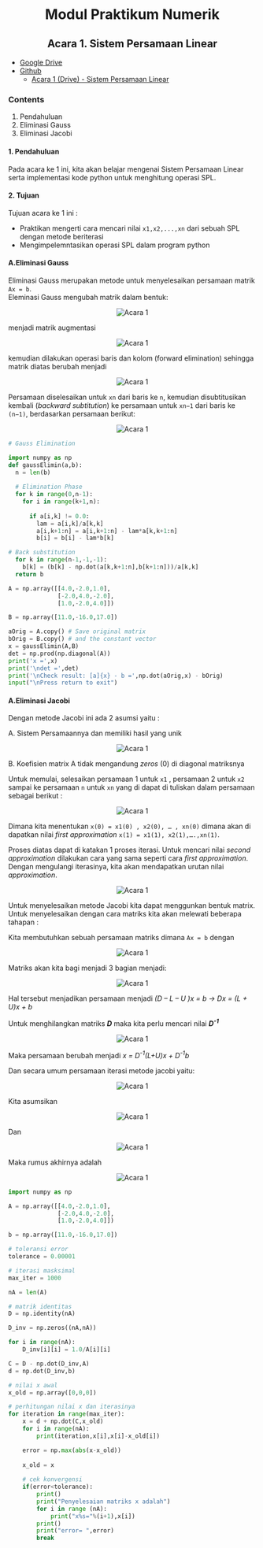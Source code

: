 <center> <h1> Modul Praktikum Numerik </h1> </center>
<center> <h2> Acara 1. Sistem Persamaan Linear </h2> </center>

* [Google Drive](https://drive.google.com/drive/folders/1uMaBNZ2VWBWpx080plEPaRVnLfh66UfH?usp=sharing)
* [Github](https://github.com/FajrulHQ/Prakt-Numerik)
    * [Acara 1 (Drive) - Sistem Persamaan Linear](https://drive.google.com/drive/u/0/folders/1183IOE2AyPF-gyQVuzTEYEBTQUtLgtzp)

### Contents

1. Pendahuluan
1. Eliminasi Gauss
1. Eliminasi Jacobi

#### 1. Pendahuluan
Pada acara ke 1 ini, kita akan belajar mengenai Sistem Persamaan Linear serta implementasi kode python untuk menghitung operasi SPL.

#### 2. Tujuan
Tujuan acara ke 1 ini :


* Praktikan mengerti cara mencari nilai `x1,x2,...,xn` dari sebuah SPL dengan metode beriterasi
* Mengimpelemntasikan operasi SPL dalam program python

#### A.Eliminasi Gauss
Eliminasi Gauss merupakan metode untuk menyelesaikan persamaan matrik `Ax = b`.<br> 
Eleminasi Gauss mengubah matrik dalam bentuk: <br>

<center>
    <img alt="Acara 1" src="https://github.com/FajrulHQ/pict/blob/main/Acara%201/01.png?raw=true">
</center>

menjadi matrik augmentasi

<center>
    <img alt="Acara 1" src="https://github.com/FajrulHQ/pict/blob/main/Acara%201/02.png?raw=true">
</center>

kemudian dilakukan operasi baris dan kolom (forward elimination) sehingga matrik diatas berubah menjadi

<center>
    <img alt="Acara 1" src="https://github.com/FajrulHQ/pict/blob/main/Acara%201/02-1.png?raw=true">
</center>

Persamaan diselesaikan untuk `xn` dari baris ke `n`, kemudian disubtitusikan kembali (_backward subtitution_) ke persamaan untuk `xn−1` dari baris ke `(n−1)`, berdasarkan persamaan berikut:

<center>
    <img alt="Acara 1" src="https://github.com/FajrulHQ/pict/blob/main/Acara%201/03.png?raw=true">
</center>

```python
# Gauss Elimination

import numpy as np
def gaussElimin(a,b):
  n = len(b)
  
  # Elimination Phase
  for k in range(0,n-1):
    for i in range(k+1,n):
       
      if a[i,k] != 0.0:
        lam = a[i,k]/a[k,k]
        a[i,k+1:n] = a[i,k+1:n] - lam*a[k,k+1:n]
        b[i] = b[i] - lam*b[k]

# Back substitution
  for k in range(n-1,-1,-1):
    b[k] = (b[k] - np.dot(a[k,k+1:n],b[k+1:n]))/a[k,k]
  return b

A = np.array([[4.0,-2.0,1.0],
              [-2.0,4.0,-2.0],
              [1.0,-2.0,4.0]])

B = np.array([11.0,-16.0,17.0])

aOrig = A.copy() # Save original matrix
bOrig = B.copy() # and the constant vector
x = gaussElimin(A,B)
det = np.prod(np.diagonal(A))
print('x =',x)
print('\ndet =',det)
print('\nCheck result: [a]{x} - b =',np.dot(aOrig,x) - bOrig)
input("\nPress return to exit")
```

#### A.Eliminasi Jacobi
Dengan metode Jacobi ini ada 2 asumsi yaitu : <br>

A. Sistem Persamaannya dan memiliki hasil yang unik

<center>
    <img alt="Acara 1" src="https://github.com/FajrulHQ/pict/blob/main/Acara%201/04.png?raw=true">
</center>

B.	Koefisien matrix A tidak mengandung _zeros_ (0) di diagonal matriksnya 

Untuk memulai, selesaikan persamaan 1 untuk `x1` , persamaan 2 untuk `x2` sampai ke persamaan `n` untuk `xn` yang di dapat di tuliskan dalam persamaan sebagai berikut : 

<center>
    <img alt="Acara 1" src="https://github.com/FajrulHQ/pict/blob/main/Acara%201/05.png?raw=true">
</center>

Dimana kita menentukan `x(0) = x1(0) , x2(0), … , xn(0)` dimana akan di dapatkan nilai _first approximation_ `x(1) = x1(1), x2(1),….,xn(1)`. 

Proses diatas dapat di katakan 1 proses iterasi. Untuk mencari nilai _second approximation_ dilakukan cara yang sama seperti cara _first approximation_. Dengan mengulangi iterasinya, kita akan mendapatkan urutan nilai _approximation_.

<center>
    <img alt="Acara 1" src="https://github.com/FajrulHQ/pict/blob/main/Acara%201/06.png?raw=true">
</center>

Untuk menyelesaikan metode Jacobi kita dapat menggunkan bentuk matrix. Untuk menyelesaikan dengan cara matriks kita akan melewati beberapa tahapan : 

Kita membutuhkan sebuah persamaan matriks dimana `Ax = b` dengan

<center>
    <img alt="Acara 1" src="https://github.com/FajrulHQ/pict/blob/main/Acara%201/07.png?raw=true">
</center>

Matriks akan kita bagi menjadi 3 bagian menjadi:

<center>
    <img alt="Acara 1" src="https://github.com/FajrulHQ/pict/blob/main/Acara%201/08.png?raw=true">
</center>

Hal tersebut menjadikan persamaan menjadi _(D – L – U )x = b ->  Dx = (L + U)x + b_

Untuk menghilangkan matriks ___D___ maka kita perlu mencari nilai ___D<sup>-1</sup>___ 

<center>
    <img alt="Acara 1" src="https://github.com/FajrulHQ/pict/blob/main/Acara%201/09.png?raw=true">
</center>

Maka persamaan berubah menjadi _x = D<sup>-1</sup>(L+U)x + D<sup>-1</sup>b_ 

Dan secara umum persamaan iterasi metode jacobi yaitu:

<center>
    <img alt="Acara 1" src="https://github.com/FajrulHQ/pict/blob/main/Acara%201/010.png?raw=true">
</center>

Kita asumsikan

<center>
    <img alt="Acara 1" src="https://github.com/FajrulHQ/pict/blob/main/Acara%201/11.png?raw=true">
</center>

Dan

<center>
    <img alt="Acara 1" src="https://github.com/FajrulHQ/pict/blob/main/Acara%201/12.png?raw=true">
</center>

Maka rumus akhirnya adalah

<center>
    <img alt="Acara 1" src="https://github.com/FajrulHQ/pict/blob/main/Acara%201/13.png?raw=true">
</center>

```python
import numpy as np

A = np.array([[4.0,-2.0,1.0],
              [-2.0,4.0,-2.0],
              [1.0,-2.0,4.0]])

b = np.array([11.0,-16.0,17.0])

# toleransi error
tolerance = 0.00001

# iterasi masksimal
max_iter = 1000

nA = len(A)

# matrik identitas
D = np.identity(nA)

D_inv = np.zeros((nA,nA))

for i in range(nA):
    D_inv[i][i] = 1.0/A[i][i]

C = D - np.dot(D_inv,A)
d = np.dot(D_inv,b)

# nilai x awal
x_old = np.array([0,0,0])

# perhitungan nilai x dan iterasinya
for iteration in range(max_iter):
    x = d + np.dot(C,x_old)
    for i in range(nA):
        print(iteration,x[i],x[i]-x_old[i])

    error = np.max(abs(x-x_old))
    
    x_old = x
    
    # cek konvergensi
    if(error<tolerance):
        print()
        print("Penyelesaian matriks x adalah")
        for i in range (nA):
            print("x%s="%(i+1),x[i])
        print()
        print("error= ",error)
        break
```